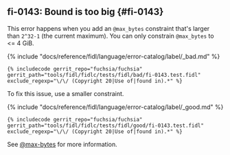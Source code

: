 ## fi-0143: Bound is too big {#fi-0143}

This error happens when you add an `@max_bytes` constraint that's larger than
`2^32-1` (the current maximum). You can only constrain `@max_bytes` to <= 4 GiB.

{% include "docs/reference/fidl/language/error-catalog/label/_bad.md" %}

```fidl
{% includecode gerrit_repo="fuchsia/fuchsia" gerrit_path="tools/fidl/fidlc/tests/fidl/bad/fi-0143.test.fidl" exclude_regexp="\/\/ (Copyright 20|Use of|found in).*" %}
```

To fix this issue, use a smaller constraint.

{% include "docs/reference/fidl/language/error-catalog/label/_good.md" %}

```fidl
{% includecode gerrit_repo="fuchsia/fuchsia" gerrit_path="tools/fidl/fidlc/tests/fidl/good/fi-0143.test.fidl" exclude_regexp="\/\/ (Copyright 20|Use of|found in).*" %}
```

See [@max-bytes][143-max-bytes] for more information.

[143-max-bytes]: /docs/reference/fidl/language/attributes.md#maxbytes
